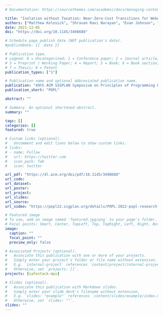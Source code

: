 ```yaml
---
# Documentation: https://sourcethemes.com/academic/docs/managing-content/

title: "Isolation without Taxation: Near-Zero-Cost Transitions for WebAssembly and SFI"
authors: ["Matthew Kolosick", "Shravan Ravi Narayan", "Evan Johnson", "Conrad Watt", "Michael LeMay", "Deepak Garg", "Ranjit Jhala", "Deian Stefan"]
date: 2021-12-05
doi: "https://doi.org/10.1145/3498688"

# Schedule page publish date (NOT publication's date).
#publishDate: {{ .Date }}

# Publication type.
# Legend: 0 = Uncategorized; 1 = Conference paper; 2 = Journal article;
# 3 = Preprint / Working Paper; 4 = Report; 5 = Book; 6 = Book section;
# 7 = Thesis; 8 = Patent
publication_types: ["1"]

# Publication name and optional abbreviated publication name.
publication: "49th ACM SIGPLAN Symposium on Principles of Programming Languages"
publication_short: "POPL"

abstract: ""

# Summary. An optional shortened abstract.
summary: ""

tags: []
categories: []
featured: true

# Custom links (optional).
#   Uncomment and edit lines below to show custom links.
# links:
# - name: Follow
#   url: https://twitter.com
#   icon_pack: fab
#   icon: twitter

url_pdf: "https://dl.acm.org/doi/pdf/10.1145/3498688"
url_code:
url_dataset:
url_poster:
url_project:
url_slides:
url_source:
url_video: "https://popl22.sigplan.org/details/POPL-2022-popl-research-papers/27/Isolation-without-Taxation-Near-Zero-Cost-Transitions-for-WebAssembly-and-SFI"

# Featured image
# To use, add an image named `featured.jpg/png` to your page's folder. 
# Focal points: Smart, Center, TopLeft, Top, TopRight, Left, Right, BottomLeft, Bottom, BottomRight.
image:
  caption: ""
  focal_point: ""
  preview_only: false

# Associated Projects (optional).
#   Associate this publication with one or more of your projects.
#   Simply enter your project's folder or file name without extension.
#   E.g. `internal-project` references `content/project/internal-project/index.md`.
#   Otherwise, set `projects: []`.
projects: [safestack-mpx]

# Slides (optional).
#   Associate this publication with Markdown slides.
#   Simply enter your slide deck's filename without extension.
#   E.g. `slides: "example"` references `content/slides/example/index.md`.
#   Otherwise, set `slides: ""`.
slides: ""
---
```

